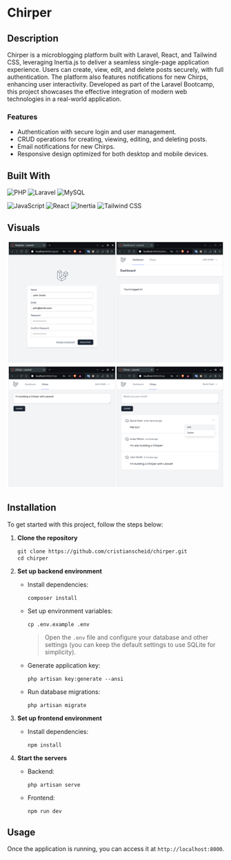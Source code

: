 # Chirper

## Description

Chirper is a microblogging platform built with Laravel, React, and Tailwind CSS, leveraging Inertia.js to deliver a seamless single-page application experience. Users can create, view, edit, and delete posts securely, with full authentication. The platform also features notifications for new Chirps, enhancing user interactivity. Developed as part of the Laravel Bootcamp, this project showcases the effective integration of modern web technologies in a real-world application.

### Features

- Authentication with secure login and user management.
- CRUD operations for creating, viewing, editing, and deleting posts.
- Email notifications for new Chirps.
- Responsive design optimized for both desktop and mobile devices.

## Built With

![PHP][php-badge]
![Laravel][laravel-badge]
![MySQL][mysql-badge]

![JavaScript][javascript-badge]
![React][react-badge]
![Inertia][inertia-badge]
![Tailwind CSS][tailwindcss-badge]

[php-badge]: https://img.shields.io/badge/PHP-8.3-gray?style=for-the-badge&logo=php
[laravel-badge]: https://img.shields.io/badge/Laravel-11.18-gray?style=for-the-badge&logo=laravel
[mysql-badge]: https://img.shields.io/badge/MySQL-8.0-gray?style=for-the-badge&logo=mysql
[javascript-badge]: https://img.shields.io/badge/JavaScript-ES6-gray?style=for-the-badge&logo=javascript
[react-badge]: https://img.shields.io/badge/React-18.2-gray?style=for-the-badge&logo=react
[inertia-badge]: https://img.shields.io/badge/Inertia.js-1.0-gray?style=for-the-badge&logo=inertia
[tailwindcss-badge]: https://img.shields.io/badge/TailwindCSS-3.2-gray?style=for-the-badge&logo=tailwindcss

## Visuals

![desktop 1](.github/desktop_1.png)
![desktop 2](.github/desktop_2.png)

## Installation

To get started with this project, follow the steps below:

1.  **Clone the repository**

    ```
    git clone https://github.com/cristianscheid/chirper.git
    cd chirper
    ```

2.  **Set up backend environment**

    - Install dependencies:

      ```
      composer install
      ```

    - Set up environment variables:

      ```
      cp .env.example .env
      ```

      > Open the `.env` file and configure your database and other settings (you can keep the default settings to use SQLite for simplicity).

    - Generate application key:

      ```
      php artisan key:generate --ansi
      ```

    - Run database migrations:

      ```
      php artisan migrate
      ```

3.  **Set up frontend environment**

    - Install dependencies:

      ```
      npm install
      ```

4.  **Start the servers**

    - Backend:

      ```
      php artisan serve
      ```

    - Frontend:
      ```
      npm run dev
      ```

## Usage

Once the application is running, you can access it at `http://localhost:8000`.
